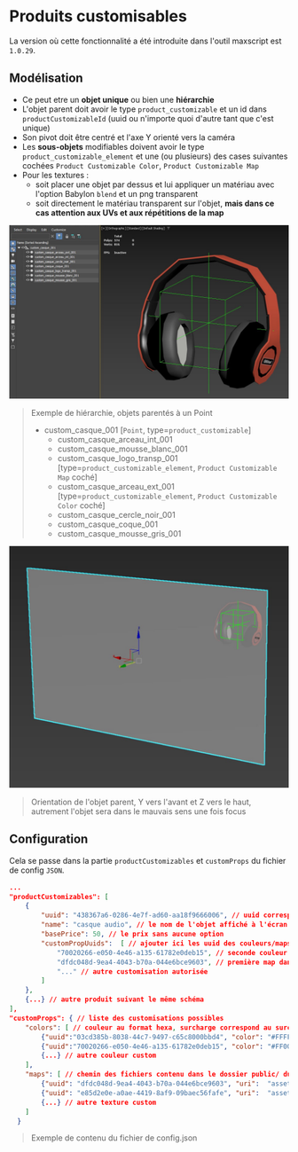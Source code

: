 # Produits customisables

La version où cette fonctionnalité a été introduite dans l'outil maxscript est `1.0.29`.

## Modélisation
- Ce peut etre un **objet unique** ou bien une **hiérarchie**
- L'objet parent doit avoir le type `product_customizable` et un id dans `productCustomizableId` (uuid ou n'importe quoi d'autre tant que c'est unique)
- Son pivot doit être centré et l'axe Y orienté vers la caméra
- Les **sous-objets** modifiables doivent avoir le type `product_customizable_element` et une (ou plusieurs) des cases suivantes cochées `Product Customizable Color`, `Product Customizable Map`
- Pour les textures :
    - soit placer une objet par dessus et lui appliquer un matériau avec l'option Babylon `blend` et un png transparent
    - soit directement le matériau transparent sur l'objet, **mais dans ce cas attention aux UVs et aux répétitions de la map**

![custom_product_correct](images/custom_product_correct.jpg)
> Exemple de hiérarchie, objets parentés à un Point
> - custom_casque_001  [`Point`, type=`product_customizable`]
>   - custom_casque_arceau_int_001
>   - custom_casque_mousse_blanc_001
>   - custom_casque_logo_transp_001 [type=`product_customizable_element`, `Product Customizable Map` coché]
>   - custom_casque_arceau_ext_001 [type=`product_customizable_element`, `Product Customizable Color` coché]
>   - custom_casque_cercle_noir_001
>   - custom_casque_coque_001
>   - custom_casque_mousse_gris_001

![custom_product_orientation](images/custom_product_orientation.jpg)
> Orientation de l'objet parent, Y vers l'avant et Z vers le haut, autrement l'objet sera dans le mauvais sens une fois focus

## Configuration
Cela se passe dans la partie `productCustomizables` et `customProps` du fichier de config `JSON`.

```json
...
"productCustomizables": [
    {
        "uuid": "438367a6-0286-4e7f-ad60-aa18f9666006", // uuid correspondant à celui indiqué dans 3ds
        "name": "casque audio", // le nom de l'objet affiché à l'écran
        "basePrice": 50, // le prix sans aucune option
        "customPropUuids":  [ // ajouter ici les uuid des couleurs/maps custom utilisables avec cet objet
            "70020266-e050-4e46-a135-61782e0deb15", // seconde couleur dans customProps
            "dfdc048d-9ea4-4043-b70a-044e6bce9603", // première map dans customProps
            "..." // autre customisation autorisée
        ]
    },
    {...} // autre produit suivant le même schéma
],
"customProps": { // liste des customisations possibles
    "colors": [ // couleur au format hexa, surcharge correspond au surcoût ajouté par l'option
        {"uuid":"03cd385b-8038-44c7-9497-c65c8000bbd4", "color": "#FFFFFF", "surcharge": 5},
        {"uuid":"70020266-e050-4e46-a135-61782e0deb15", "color": "#FF0000", "surcharge": 6},
        {...} // autre couleur custom
    ],
    "maps": [ // chemin des fichiers contenu dans le dossier public/ du repo
        {"uuid": "dfdc048d-9ea4-4043-b70a-044e6bce9603", "uri":  "assets/images/Arch31_045_ground.jpg", "surcharge": 20},
        {"uuid": "e85d2e0e-a0ae-4419-8af9-09baec56fafe", "uri":  "assets/images/BANDE.jpg", "surcharge": 21},
        {...} // autre texture custom
    ]
  }
``` 
> Exemple de contenu du fichier de config.json

